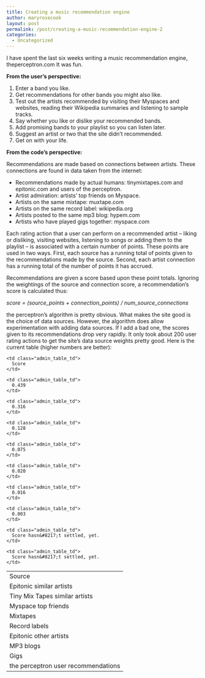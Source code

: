 ```yaml
---
title: Creating a music recommendation engine
author: maryrosecook
layout: post
permalink: /post/creating-a-music-recommendation-engine-2
categories:
  - Uncategorized
---
```

I have spent the last six weeks writing a music recommendation engine, theperceptron.com It was fun.

**From the user&#8217;s perspective:**

  1. Enter a band you like.
  2. Get recommendations for other bands you might also like.
  3. Test out the artists recommended by visiting their Myspaces and websites, reading their Wikipedia summaries and listening to sample tracks.
  4. Say whether you like or dislike your recommended bands.
  5. Add promising bands to your playlist so you can listen later.
  6. Suggest an artist or two that the site didn&#8217;t recommended.
  7. Get on with your life.

**From the code&#8217;s perspective:**

Recommendations are made based on connections between artists. These connections are found in data taken from the internet:

  * Recommendations made by actual humans: tinymixtapes.com and epitonic.com and users of the perceptron.
  * Artist admiration: artists&#8217; top friends on Myspace.
  * Artists on the same mixtape: muxtape.com
  * Artists on the same record label: wikipedia.org
  * Artists posted to the same mp3 blog: hypem.com
  * Artists who have played gigs together: myspace.com

Each rating action that a user can perform on a recommended artist &#8211; liking or disliking, visiting websites, listening to songs or adding them to the playlist &#8211; is associated with a certain number of points. These points are used in two ways. First, each source has a running total of points given to the recommendations made by the source. Second, each artist connection has a running total of the number of points it has accrued.

Recommendations are given a score based upon these point totals. Ignoring the weightings of the source and connection score, a recommendation&#8217;s score is calculated thus:

*score = (source\_points + connection\_points) / num\_source\_connections*

the perceptron&#8217;s algorithm is pretty obvious. What makes the site good is the choice of data sources. However, the algorithm does allow experimentation with adding data sources. If I add a bad one, the scores given to its recommendations drop very rapidly. It only took about 200 user rating actions to get the site&#8217;s data source weights pretty good. Here is the current table (higher numbers are better):

<table class="admin_table">
  <tr>
    <td class="admin_table_td">
      Source
    </td>
    
    <td class="admin_table_td">
      Score
    </td>
  </tr>
  
  <tr>
    <td class="admin_table_td">
      Epitonic similar artists
    </td>
    
    <td class="admin_table_td">
      0.439
    </td>
  </tr>
  
  <tr>
    <td class="admin_table_td">
      Tiny Mix Tapes similar artists
    </td>
    
    <td class="admin_table_td">
      0.316
    </td>
  </tr>
  
  <tr>
    <td class="admin_table_td">
      Myspace top friends
    </td>
    
    <td class="admin_table_td">
      0.128
    </td>
  </tr>
  
  <tr>
    <td class="admin_table_td">
      Mixtapes
    </td>
    
    <td class="admin_table_td">
      0.075
    </td>
  </tr>
  
  <tr>
    <td class="admin_table_td">
      Record labels
    </td>
    
    <td class="admin_table_td">
      0.020
    </td>
  </tr>
  
  <tr>
    <td class="admin_table_td">
      Epitonic other artists
    </td>
    
    <td class="admin_table_td">
      0.016
    </td>
  </tr>
  
  <tr>
    <td class="admin_table_td">
      MP3 blogs
    </td>
    
    <td class="admin_table_td">
      0.003
    </td>
  </tr>
  
  <tr>
    <td class="admin_table_td">
      Gigs
    </td>
    
    <td class="admin_table_td">
      Score hasn&#8217;t settled, yet.
    </td>
  </tr>
  
  <tr>
    <td class="admin_table_td">
      the perceptron user recommendations
    </td>
    
    <td class="admin_table_td">
      Score hasn&#8217;t settled, yet.
    </td>
  </tr>
</table>